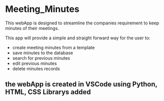 # Meeting_Minutes
 This webApp is designed to streamline the companies requirement to keep minutes of their meetings.  

 This app will provide a simple and straight forward way for the user to:
 - create meeting minutes from a template
 - save minutes to the database
 - search for previous minutes
 - edit previous minutes
 - delete minutes records 

 the webApp is created in VSCode using Python, HTML, CSS
 Librarys added 
 - 
